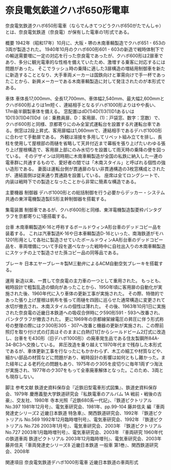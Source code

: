 # 奈良電気鉄道クハボ650形電車

奈良電気鉄道クハボ650形電車（ならでんきてつどうクハボ650がたでんしゃ）とは、奈良電気鉄道（奈良電）が保有した電車の1形式である。

概要
1942年（昭和17年）10月に、大阪・堺の木南車輌製造でクハボ651 - 653の3両が製造された。
1940年10月のクハボ600形601 - 603の新造で戦時体制下での輸送需要増に一定の対応を行った奈良電であったが、クハボ600形は2扉車であり、多分に観光電車的な性格を備えていたため、激増する乗客に対応するには問題があった。
そこでラッシュ時の乗降に適した3扉構造の増結用制御車を新たに新造することとなり、大手車両メーカーは国鉄向けと軍需向けで手一杯であったことから、新興メーカーである木南車輌製造に対して発注されたのが本形式である。

車体
車体長17,000mm、全長17,700mm、車体幅2,540mm、最大幅2,600mmとクハボ600形よりは1m短く、連結相手となるデハボ1000形よりはやや長い、17m級半鋼製車体を備える。
窓配置はdD(1)4D(1)3(1)D1あるいは1D(1)3(1)D4(1)Dd（d：乗務員扉、D：客用扉、(1)：戸袋窓、数字：窓数）で、クハボ600形と同様、京都寄りにのみ全室式運転台を設置する片運転台車である。側窓は2段上昇式、客用扉幅は1,060mmで、連結相手であるデハボ1000形に合わせて手動扉である。
外観は溶接を多用してリベット組み立てを排し、長柱を使用して屋根部の雨樋を省略して天井付近まで幕板を張り上げたいわゆる張り上げ屋根構造で、客用扉上部にのみ水切りを設置して雨天時の乗降の便を図っている。
そのデザインは同時期に木南車輌製造が全国の私鉄に納入した一連の電車群に共通するもので、愛好者の間では「木南スタイル」と呼ばれる個性の強い造形である。
妻面は運転台側が貫通扉のない非貫通構造の3枚窓構成とされたが、連結面側は従来通り貫通路を設置している。
座席は全てロングシートで、内装は戦時下での製造となったことから非常に簡素な構造である。

主要機器
制御器
デハボ1000形との総括制御を行う必要からデッカー・システム共通の東洋電機製造製ES形主幹制御器を搭載する。

集電装置
制御車であるが、クハボ600形と同様、東洋電機製造製菱枠パンタグラフを京都寄りに1基搭載する。

台車
木南車輌製造K-16と呼称するボールドウィンA形台車のデッドコピー品を装着する。
これは汽車製造K-16や日本車輌製造D-16といった、南海鉄道がモハ1201形用として各社に製造させていたボールドウィンAA形台車のデッドコピー品を、車両増備について手段を選べなかった戦時中に自社出入りの木南車輌製造にスケッチの上で製造させた孫コピー品の同等品である。

ブレーキ
日本エヤーブレーキ製M三動弁によるACM自動空気ブレーキを搭載する。

運用
新造以来、一貫して奈良電の主力車の一つとして重用された。
もっとも、戦時設計で粗製乱造の傾向があったことから、1950年頃に客用扉の自動化が実施された後、1960年代に入り車体の更新工事が実施された。
その際、特徴的であった張り上げ屋根は帆布を張って雨樋を四囲に巡らせた通常構造に変更されて水切が撤去され、木南スタイルの個性は薄れた。
その後、1963年10月1日に実施された奈良電の近畿日本鉄道への吸収合併時にク590形591 - 593へ改番され、パンタグラフが撤去された。
更に1969年の京都線架線電圧の昇圧に伴う形式称号の整理の際にはク300形305 - 307へ改番と機器の更新が実施され、この際前照灯を取り付け式の灯具はそのままに白熱灯1灯からシールドビーム2灯式に改造し、台車をモ430形（旧デハボ1000形）の廃車発生品である住友製鋼所84A-34-BC3へ交換している。
昇圧改造を乗り越えて1970年代まで残存した本形式であるが、車体更新工事を行なったにもかかわらず、木工の細工や材質などや、細かい部品の材質などに問題があり、戦時設計の影響は如何ともし難かった。また経年による老朽化の問題もあり、1975年のク305を皮切りに毎年1両ずつ淘汰が実施され、1977年のク307をもって全車廃車解体となった。このため、3両とも現存しない。

脚注
参考文献
鉄道史資料保存会『近鉄旧型電車形式図集』、鉄道史資料保存会、1979年
慶應義塾大学鉄道研究会『私鉄電車のアルバム 1A 戦前・戦後の古豪』、交友社、1980年
寺本光照「近鉄680系一代記」、『鉄道ピクトリアル No.397 1981年12月号』、電気車研究会、1981年、pp.99-104
藤井信夫 編『車両発達史シリーズ2 近畿日本鉄道 特急車』、関西鉄道研究会、1992年
『鉄道ピクトリアル No.569 1992年12月臨時増刊号』、電気車研究会、1992年
『鉄道ピクトリアル No.726 2003年1月号』、電気車研究会、2003年
『鉄道ピクトリアル No.727 2003年1月臨時増刊号』、電気車研究会、2003年
『車両研究 1960年代の鉄道車両 鉄道ピクトリアル 2003年12月臨時増刊』、電気車研究会、2003年
藤井信夫『車両発達史シリーズ8 近畿日本鉄道 一般車 第1巻』、関西鉄道研究会、2008年

関連項目
奈良電気鉄道デハボ1000形電車
近畿日本鉄道の車両形式